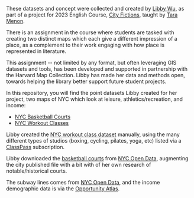 These datasets and concept were collected and created by [Libby Wu](https://www.linkedin.com/in/libbywu/), as part of a project for 2023 English Course, [City Fictions](https://english.fas.harvard.edu/english-184cf-city-fictions-0), taught by [Tara Menon](https://www.tarakmenon.com/). 

There is an assignment in the course where students are tasked with creating two distinct maps which each give a different impression of a place, as a complement to their work engaging with how place is represented in literature.

This assignment -- not limited by any format, but often leveraging GIS datasets and tools, has been developed and supported in partnership with the Harvard Map Collection. Libby has made her data and methods open, towards helping the library better support future student projects. 

In this repository, you will find the point datasets Libby created for her project, two maps of NYC which look at leisure, athletics/recreation, and income:
- [NYC Basketball Courts](https://felt.com/map/NYC-Basketball-Courts-b4zDKvxIRiaJHw8AuD4AxC?loc=40.71992,-73.97417,13.68z&share=1)
- [NYC Workout Classes](https://felt.com/map/NYC-Workout-Classes-fYRDJL4tS0q59AWu81qGCXA?loc=40.71574,-73.98585,13.51z&share=1)

Libby created the [NYC workout class dataset](https://github.com/HarvardMapCollection/basketball-fitness-example/blob/main/nyc-fitness-classes.geojson) manually, using the many different types of studios (boxing, cycling, pilates, yoga, etc) listed via a [ClassPass](https://classpass.com/) subscription.

Libby downloaded the [basketball courts](https://github.com/HarvardMapCollection/basketball-fitness-example/blob/main/nyc-basketball-courts.geojson) from [NYC Open Data](https://opendata.cityofnewyork.us/), augmenting the city published file with a bit with of her own research of notable/historical courts. 

The subway lines comes from [NYC Open Data](https://opendata.cityofnewyork.us/), and the income demographic data is via the [Opportunity Atlas](https://www.opportunityatlas.org/). 


